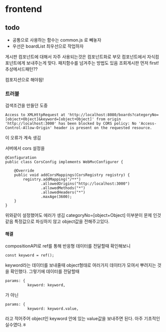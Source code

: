 # frontend

## todo
- 공통으로 사용하는 함수는 common.js 로 빼놓자
- 우선은 boardList 최우선으로 작업하자

게시판 컴포넌트에 대해서 자주 사용되는것은 컴포넌트화로
부모 컴포넌트에서 자식컴포넌트에게 보내주는게 맞다.
패치함수를 넘겨주는 방법도 있음
조회게시판 먼저 first!
추상메서드패턴??

컴포지션으로 해야됨!

### 트러블
검색조건을 만들던 도중
```
Access to XMLHttpRequest at 'http://localhost:8080/boards?categoryNo=[object+Object]&keyword=[object+Object]' from origin 'http://localhost:3000' has been blocked by CORS policy: No 'Access-Control-Allow-Origin' header is present on the requested resource.
```
이 오류가 계속 생김

서버에서 cors 설정을
```
@Configuration
public class CorsConfig implements WebMvcConfigurer {

    @Override
    public void addCorsMappings(CorsRegistry registry) {
        registry.addMapping("/**")
                .allowedOrigins("http://localhost:3000")
                .allowedMethods("*")
                .allowedHeaders("*")
                .maxAge(3600);
    }
}

```
위와같이 설정했어도 에러가 생김
categoryNo=[object+Object]
이부분이 문제 인것 같음
특정값으로 파싱하지 않고 object값을 전해주고있다.

#### 해결
compositionAPI로 ref를 통해 반응형 데이터를 전달할때 확인해보니
```
const keyword = ref();
```
keyword라는 데이터를 보내줄때 object형태로 여러가지 데이터가 모여서 뿌려지는 것을 확인했다.
그렇기에 데이터를 전달할때
```
params: {
          keyword: keyword,
```
가 아닌
```
params: {
          keyword: keyword.value,
```
라고 적어주어 object인 keyword 안에 있는 value값을 보내주면 된다.
아주 기초적인 실수였다.ㅎ
